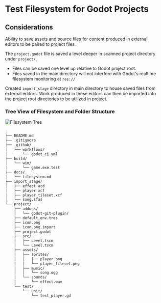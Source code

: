 # Test Filesystem for Godot Projects

## Considerations

Ability to save assets and source files for content produced in external editors to be paired to project files.

The `project.godot` file is saved a level deeper in scanned project directory under `project/`.

- Files can be saved one level up relative to Godot project root.
- Files saved in the main directory will not interfere with Godot's realtime filesystem monitoring at `res://`

Created `import_stage` directory in main directory to house saved files from external editors. Work produced in these editors can then be imported into the project root directories to be utilized in project.

### Tree View of Filesystem and Folder Structure

![Filesystem Tree](https://s3.us-west-2.amazonaws.com/secure.notion-static.com/755134b9-d2b1-47bf-95f5-5b61e9319a07/Untitled.png?X-Amz-Algorithm=AWS4-HMAC-SHA256&X-Amz-Content-Sha256=UNSIGNED-PAYLOAD&X-Amz-Credential=AKIAT73L2G45EIPT3X45%2F20220511%2Fus-west-2%2Fs3%2Faws4_request&X-Amz-Date=20220511T003700Z&X-Amz-Expires=86400&X-Amz-Signature=198c0b28fc716bd0703f78b57b59bcb2cd5c449d510dc00a1bcfbf2cfa6da12c&X-Amz-SignedHeaders=host&response-content-disposition=filename%20%3D%22Untitled.png%22&x-id=GetObject)

```bash
.
├── README.md
├── .gitignore
├── .github/
│   └── workflows/
│       └── godot_ci.yml
├── build/
│   └── win/
│       └── game.exe.test
├── docs/
│   └── filesystem.md
├── import_stage/
│   ├── effect.acd
│   ├── player.xcf
│   ├── player_tileset.xcf
│   └── song.sfas
└── project/
    ├── addons/
    │   └── godot-git-plugin/
    ├── default_env.tres
    ├── icon.png
    ├── icon.png.import
    ├── project.godot
    ├── src/
    │   ├── Level.tscn
    │   └── Level.tscn
    ├── assets/
    │   ├── sprites/
    │   │   ├── player.png
    │   │   └── player_tileset.png
    │   ├── music/
    │   │   └── song.ogg
    │   └── sounds/
    │       └── effect.wav
    └── test/
        └── unit/
            └── test_player.gd
```
